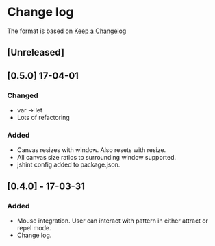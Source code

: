 # Change log

The format is based on [Keep a Changelog](http://keepachangelog.com/)

## [Unreleased]

## [0.5.0] 17-04-01
### Changed
- var -> let
- Lots of refactoring

### Added
- Canvas resizes with window. Also resets with resize.
- All canvas size ratios to surrounding window supported.
- jshint config added to package.json.

## [0.4.0] - 17-03-31

### Added
- Mouse integration. User can interact with pattern in either attract or repel mode.
- Change log.


